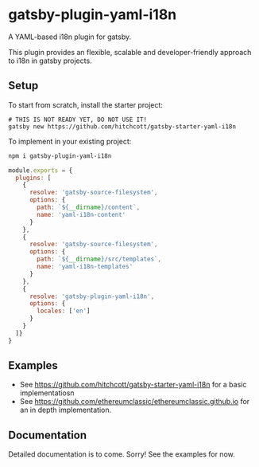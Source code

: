 # gatsby-plugin-yaml-i18n

A YAML-based i18n plugin for gatsby.

This plugin provides an flexible, scalable and developer-friendly approach to i18n in gatsby projects.

## Setup

To start from scratch, install the starter project:

```
# THIS IS NOT READY YET, DO NOT USE IT!
gatsby new https://github.com/hitchcott/gatsby-starter-yaml-i18n
```

To implement in your existing project:

```bash
npm i gatsby-plugin-yaml-i18n
```

```javascript
module.exports = {
  plugins: [
    {
      resolve: 'gatsby-source-filesystem',
      options: {
        path: `${__dirname}/content`,
        name: 'yaml-i18n-content'
      }
    },
    {
      resolve: 'gatsby-source-filesystem',
      options: {
        path: `${__dirname}/src/templates`,
        name: 'yaml-i18n-templates'
      }
    },
    {
      resolve: 'gatsby-plugin-yaml-i18n',
      options: {
        locales: ['en']
      }
    }
  ]}
}
```

## Examples

- See https://github.com/hitchcott/gatsby-starter-yaml-i18n for a basic implementatiosn
- See https://github.com/ethereumclassic/ethereumclassic.github.io for an in depth implementation.

## Documentation

Detailed documentation is to come. Sorry! See the examples for now.
